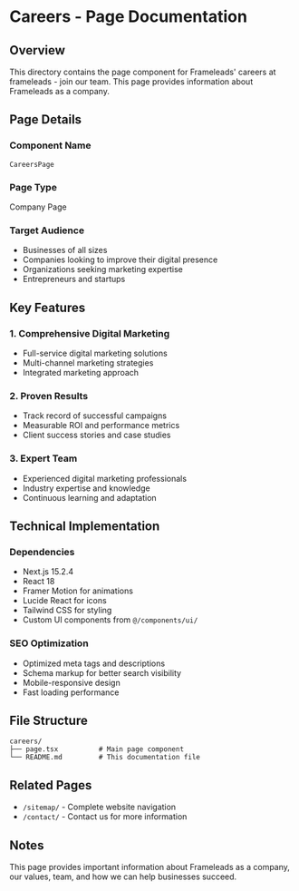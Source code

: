 # Careers - Page Documentation

## Overview
This directory contains the page component for Frameleads' careers at frameleads - join our team. This page provides information about Frameleads as a company.

## Page Details

### Component Name
`CareersPage`

### Page Type
Company Page

### Target Audience
- Businesses of all sizes
- Companies looking to improve their digital presence
- Organizations seeking marketing expertise
- Entrepreneurs and startups

## Key Features

### 1. Comprehensive Digital Marketing
- Full-service digital marketing solutions
- Multi-channel marketing strategies
- Integrated marketing approach

### 2. Proven Results
- Track record of successful campaigns
- Measurable ROI and performance metrics
- Client success stories and case studies

### 3. Expert Team
- Experienced digital marketing professionals
- Industry expertise and knowledge
- Continuous learning and adaptation

## Technical Implementation

### Dependencies
- Next.js 15.2.4
- React 18
- Framer Motion for animations
- Lucide React for icons
- Tailwind CSS for styling
- Custom UI components from `@/components/ui/`

### SEO Optimization
- Optimized meta tags and descriptions
- Schema markup for better search visibility
- Mobile-responsive design
- Fast loading performance

## File Structure
```
careers/
├── page.tsx          # Main page component
└── README.md         # This documentation file
```

## Related Pages
- `/sitemap/` - Complete website navigation
- `/contact/` - Contact us for more information

## Notes
This page provides important information about Frameleads as a company, our values, team, and how we can help businesses succeed.

